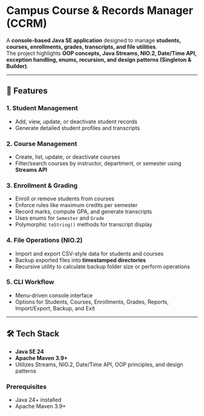 # Campus Course & Records Manager (CCRM)

A **console-based Java SE application** designed to manage **students, courses, enrollments, grades, transcripts, and file utilities**.  
The project highlights **OOP concepts, Java Streams, NIO.2, Date/Time API, exception handling, enums, recursion, and design patterns (Singleton & Builder)**.

---

## 🚀 Features

### 1. Student Management
- Add, view, update, or deactivate student records
- Generate detailed student profiles and transcripts

### 2. Course Management
- Create, list, update, or deactivate courses
- Filter/search courses by instructor, department, or semester using **Streams API**

### 3. Enrollment & Grading
- Enroll or remove students from courses
- Enforce rules like maximum credits per semester
- Record marks, compute GPA, and generate transcripts
- Uses enums for `Semester` and `Grade`
- Polymorphic `toString()` methods for transcript display

### 4. File Operations (NIO.2)
- Import and export CSV-style data for students and courses
- Backup exported files into **timestamped directories**
- Recursive utility to calculate backup folder size or perform operations

### 5. CLI Workflow
- Menu-driven console interface
- Options for Students, Courses, Enrollments, Grades, Reports, Import/Export, Backup, and Exit

---

## 🛠️ Tech Stack
- **Java SE 24**
- **Apache Maven 3.9+**
- Utilizes Streams, NIO.2, Date/Time API, OOP principles, and design patterns

### Prerequisites
- Java 24+ installed
- Apache Maven 3.9+



